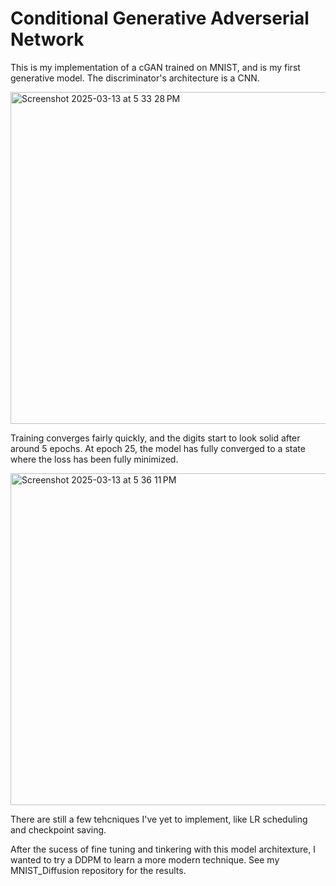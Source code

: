 # Conditional Generative Adverserial Network

This is my implementation of a cGAN trained on MNIST, and is my first generative model. The discriminator's architecture is a CNN.

<img width="531" alt="Screenshot 2025-03-13 at 5 33 28 PM" src="https://github.com/user-attachments/assets/ed739fc0-c687-4b4d-a000-666ec7d8673c" />

Training converges fairly quickly, and the digits start to look solid after around 5 epochs. At epoch 25, the model has fully converged to a state where the loss has been fully minimized.

<img width="531" alt="Screenshot 2025-03-13 at 5 36 11 PM" src="https://github.com/user-attachments/assets/a9fadafc-5184-4514-bbcc-70bcfd858b11" />

There are still a few tehcniques I've yet to implement, like LR scheduling and checkpoint saving.

After the sucess of fine tuning and tinkering with this model architexture, I wanted to try a DDPM to learn a more modern technique. See my MNIST_Diffusion repository for the results.
